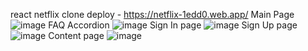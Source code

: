 react netflix clone
deploy - https://netflix-1edd0.web.app/
Main Page
![image](https://user-images.githubusercontent.com/32223929/125212642-a0d2e380-e2b7-11eb-9a42-effb47695327.png)
FAQ Accordion
![image](https://user-images.githubusercontent.com/32223929/125212658-b3e5b380-e2b7-11eb-92d5-fc73ae8107c0.png)
Sign In page
![image](https://user-images.githubusercontent.com/32223929/125212685-d37cdc00-e2b7-11eb-81d0-ecf26c0b56d2.png)
Sign Up page
![image](https://user-images.githubusercontent.com/32223929/125212696-e7c0d900-e2b7-11eb-85e0-7336339f5186.png)
Content page
![image](https://user-images.githubusercontent.com/32223929/125212756-31112880-e2b8-11eb-945c-ec84d106bb94.png)

